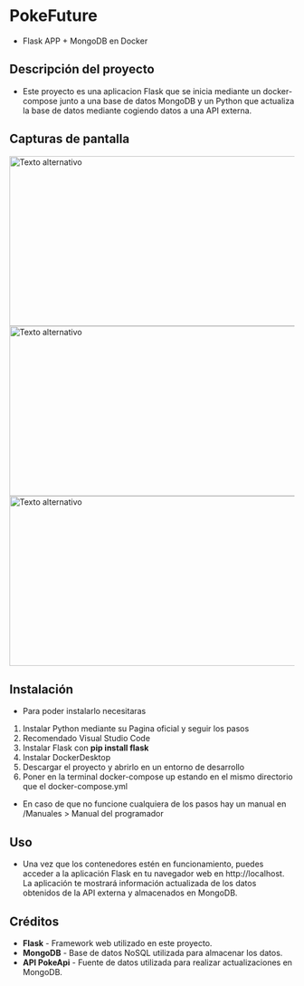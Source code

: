 # PokeFuture

- Flask APP + MongoDB en Docker


## Descripción del proyecto
- Este proyecto es una aplicacion Flask que se inicia mediante un docker-compose junto a una base de datos MongoDB y un Python que actualiza la base de datos mediante cogiendo datos a una API externa.

## Capturas de pantalla 
<img src="https://github.com/Daniel-Sid/PokeFuture/assets/104014451/84083bca-dad2-4e2c-b981-8b8cd1712ddd" alt="Texto alternativo" width="600" height="300">
<img src="https://github.com/Daniel-Sid/PokeFuture/assets/104014451/e35e230c-ad9d-4e27-9185-93c9356fffe0" alt="Texto alternativo" width="600" height="300">
<img src="https://github.com/Daniel-Sid/PokeFuture/assets/104014451/b957d897-f783-4912-8c6a-2213247856de" alt="Texto alternativo" width="600" height="300">

## Instalación
- Para poder instalarlo necesitaras

1. Instalar Python mediante su Pagina oficial y seguir los pasos
2. Recomendado Visual Studio Code
3. Instalar Flask con **pip install flask**
4. Instalar DockerDesktop
5. Descargar el proyecto y abrirlo en un entorno de desarrollo
6. Poner en la terminal docker-compose up estando en el mismo directorio que el docker-compose.yml

- En caso de que no funcione cualquiera de los pasos hay un manual en /Manuales > Manual del programador

## Uso
- Una vez que los contenedores estén en funcionamiento, puedes acceder a la aplicación Flask en tu navegador web en http://localhost. La aplicación te mostrará información actualizada de los datos obtenidos de la API externa y almacenados en MongoDB.  

## Créditos
-  **Flask** - Framework web utilizado en este proyecto.
-  **MongoDB** - Base de datos NoSQL utilizada para almacenar los datos.
-  **API PokeApi** - Fuente de datos utilizada para realizar actualizaciones en MongoDB.
